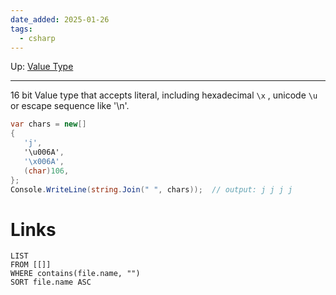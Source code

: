 ```yaml
---
date_added: 2025-01-26
tags:
  - csharp
---
```

Up: [Value Type](Value%20Type.md)
___
16 bit Value type that accepts literal, including hexadecimal `\x` , unicode `\u`  or escape sequence like '\n'.
 
 ```cs
 var chars = new[]
{
    'j',
    '\u006A',
    '\x006A',
    (char)106,
};
Console.WriteLine(string.Join(" ", chars));  // output: j j j j
```
# Links
```dataview
LIST
FROM [[]]
WHERE contains(file.name, "")
SORT file.name ASC
```

